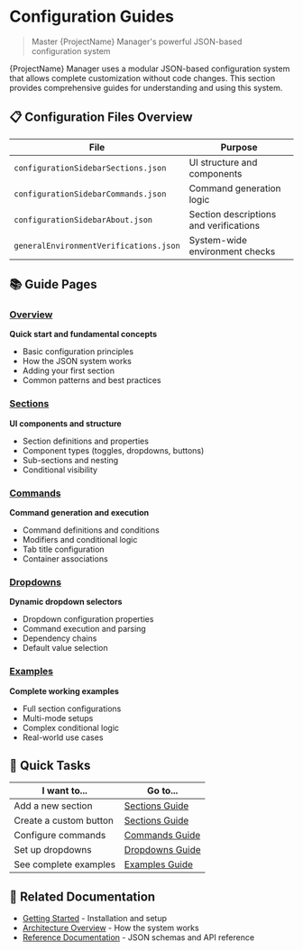 # Configuration Guides

> Master {ProjectName} Manager's powerful JSON-based configuration system

{ProjectName} Manager uses a modular JSON-based configuration system that allows complete customization without code changes. This section provides comprehensive guides for understanding and using this system.

## 📋 Configuration Files Overview

| File | Purpose |
|------|---------|
| `configurationSidebarSections.json` | UI structure and components |
| `configurationSidebarCommands.json` | Command generation logic |
| `configurationSidebarAbout.json` | Section descriptions and verifications |
| `generalEnvironmentVerifications.json` | System-wide environment checks |

## 📚 Guide Pages

### [Overview](overview.md)
**Quick start and fundamental concepts**
- Basic configuration principles
- How the JSON system works
- Adding your first section
- Common patterns and best practices

### [Sections](sections.md) 
**UI components and structure**
- Section definitions and properties
- Component types (toggles, dropdowns, buttons)
- Sub-sections and nesting
- Conditional visibility

### [Commands](commands.md)
**Command generation and execution**
- Command definitions and conditions
- Modifiers and conditional logic
- Tab title configuration
- Container associations

### [Dropdowns](dropdowns.md)
**Dynamic dropdown selectors**
- Dropdown configuration properties
- Command execution and parsing
- Dependency chains
- Default value selection

### [Examples](examples.md)
**Complete working examples**
- Full section configurations
- Multi-mode setups
- Complex conditional logic
- Real-world use cases

## 🎯 Quick Tasks

| I want to... | Go to... |
|---------------|----------|
| Add a new section | [Sections Guide](sections.md#adding-new-sections) |
| Create a custom button | [Sections Guide](sections.md#custom-buttons) |
| Configure commands | [Commands Guide](commands.md#command-configuration) |
| Set up dropdowns | [Dropdowns Guide](dropdowns.md#configuration-properties) |
| See complete examples | [Examples Guide](examples.md) |

## 📖 Related Documentation

- [Getting Started](../../getting-started.md) - Installation and setup
- [Architecture Overview](../architecture/overview.md) - How the system works
- [Reference Documentation](../../reference/) - JSON schemas and API reference 